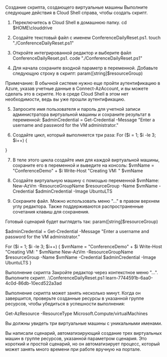 Создание скрипта, создающего виртуальные машины
Выполните следующие действия в Cloud Shell справа, чтобы создать скрипт.

1. Переключитесь в Cloud Shell в домашнюю папку.
cd $HOME\clouddrive

2. Создайте текстовый файл с именем ConferenceDailyReset.ps1.
touch "./ConferenceDailyReset.ps1"

3. Откройте интегрированной редактор и выберите файл ConferenceDailyReset.ps1.
code "./ConferenceDailyReset.ps1"

4. Для начала сохраните входной параметр в переменной. Добавьте следующую строку в скрипт:
param([string]$resourceGroup)

Примечание:
В обычной системе нужно еще пройти аутентификацию в Azure, указав учетные данные в Connect-AzAccount, и вы можете сделать это в скрипте. Но в среде Cloud Shell в этом нет необходимости, ведь вы уже прошли аутентификацию.

5. Запросите имя пользователя и пароль для учетной записи администратора виртуальной машины и сохраните результат в переменной:
$adminCredential = Get-Credential -Message "Enter a username and password for the VM administrator."

6. Создайте цикл, который выполняется три раза:
For ($i = 1; $i -le 3; $i++) 
{

}

7. В теле этого цикла создайте имя для каждой виртуальной машины, сохраните его в переменной и выведите на консоль:
$vmName = "ConferenceDemo" + $i
Write-Host "Creating VM: " $vmName

8. Создайте виртуальную машину с помощью переменной $vmName:
New-AzVm -ResourceGroupName $resourceGroup -Name $vmName -Credential $adminCredential -Image UbuntuLTS

9. Сохраните файл. Можно использовать меню "..." в правом верхнем углу редактора. Также поддерживаются распространенные сочетания клавиш для сохранения.

Готовый сценарий будет выглядеть так:
param([string]$resourceGroup)

$adminCredential = Get-Credential -Message "Enter a username and password for the VM administrator."

For ($i = 1; $i -le 3; $i++)
{
    $vmName = "ConferenceDemo" + $i
    Write-Host "Creating VM: " $vmName
    New-AzVm -ResourceGroupName $resourceGroup -Name $vmName -Credential $adminCredential -Image UbuntuLTS
}


Выполнение скрипта
Закройте редактор через контекстное меню "...".
Выполните скрипт.
.\ConferenceDailyReset.ps1 learn-7744591b-6aa0-4c0d-86db-10ecd522a3ad

Выполнение скрипта может занять несколько минут. Когда он завершится, проверьте созданные ресурсы в указанной группе ресурсов, чтобы убедиться в успешности выполнения:

Get-AzResource -ResourceType Microsoft.Compute/virtualMachines

Вы должны увидеть три виртуальные машины с уникальными именами.

Вы написали сценарий, автоматизирующий создание трех виртуальных машин в группе ресурсов, указанной параметром сценария. Это короткий и простой сценарий, но он автоматизирует процесс, который может занять много времени при работе вручную на портале.
